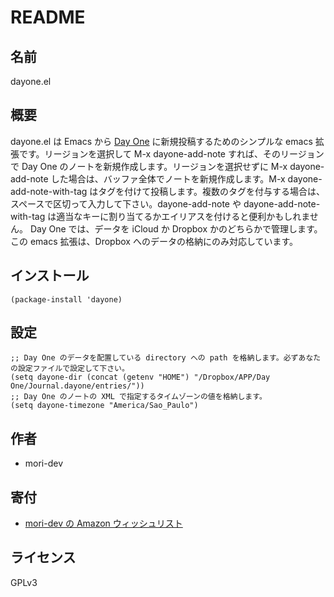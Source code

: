 # README

## 名前

dayone.el

## 概要

 dayone.el は Emacs から [Day One](http://dayoneapp.com) に新規投稿するためのシンプルな emacs 拡張です。リージョンを選択して M-x dayone-add-note すれば、そのリージョンで Day One のノートを新規作成します。リージョンを選択せずに M-x dayone-add-note した場合は、バッファ全体でノートを新規作成します。M-x dayone-add-note-with-tag はタグを付けて投稿します。複数のタグを付与する場合は、スペースで区切って入力して下さい。dayone-add-note や dayone-add-note-with-tag は適当なキーに割り当てるかエイリアスを付けると便利かもしれません。
Day One では、データを iCloud か Dropbox かのどちらかで管理します。この emacs 拡張は、Dropbox へのデータの格納にのみ対応しています。

## インストール

```
(package-install 'dayone)
```

## 設定

```
;; Day One のデータを配置している directory への path を格納します。必ずあなたの設定ファイルで設定して下さい。
(setq dayone-dir (concat (getenv "HOME") "/Dropbox/APP/Day One/Journal.dayone/entries/"))
;; Day One のノートの XML で指定するタイムゾーンの値を格納します。
(setq dayone-timezone "America/Sao_Paulo")
```

## 作者

* mori-dev


## 寄付

* [mori-dev の Amazon ウィッシュリスト](http://www.amazon.co.jp/registry/wishlist/3U1LOHTPSDG9V)

## ライセンス

GPLv3
